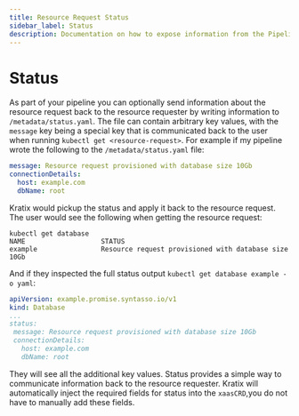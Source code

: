 ```yaml
---
title: Resource Request Status
sidebar_label: Status
description: Documentation on how to expose information from the Pipeline to the Platform user through the Resource Request Status field
---
```


# Status
As part of your pipeline you can optionally send information about the
resource request back to the resource requester by writing information to `/metadata/status.yaml`.
The file can contain arbitrary key values, with the `message` key being a special key that is communicated back
to the user when running `kubectl get <resource-request>`. For example if my pipeline wrote the
following to the `/metadata/status.yaml` file:
 ```yaml
 message: Resource request provisioned with database size 10Gb
 connectionDetails:
   host: example.com
   dbName: root
 ```

Kratix would pickup the status and apply it back to the resource request. The
user would see the following when getting the resource request:
```shell
kubectl get database
NAME                   STATUS
example                Resource request provisioned with database size 10Gb
```
And if they inspected the full status output `kubectl get database example -o yaml`:
```yaml
apiVersion: example.promise.syntasso.io/v1
kind: Database
...
status:
 message: Resource request provisioned with database size 10Gb
 connectionDetails:
   host: example.com
   dbName: root
```

They will see all the additional key values. Status provides a simple way to
communicate information back to the resource requester. Kratix will automatically
inject the required fields for status into the `xaasCRD`,you do not have to manually
add these fields.
